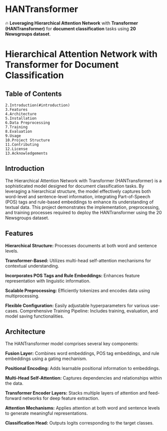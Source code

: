 # HANTransformer
🔥 __Leveraging Hierarchical Attention Network__ with __Transformer (HANTransformer)__ for __document classification__ tasks using __20 Newsgroups dataset__.

# Hierarchical Attention Network with Transformer for Document Classification


  ## Table of Contents
    2.Introduction(#introduction)
    3.Features
    4.Architecture
    5.Installation
    6.Data Preprocessing
    7.Training
    8.Evaluation
    9.Usage
    10.Project Structure
    11.Contributing
    12.License
    13.Acknowledgements

## Introduction
The Hierarchical Attention Network with Transformer (HANTransformer) is a sophisticated model designed for document classification tasks. By leveraging a hierarchical structure, the model effectively captures both word-level and sentence-level information, integrating Part-of-Speech (POS) tags and rule-based embeddings to enhance its understanding of textual data. This project demonstrates the implementation, preprocessing, and training processes required to deploy the HANTransformer using the 20 Newsgroups dataset.

## Features

__Hierarchical Structure:__ Processes documents at both word and sentence levels.

__Transformer-Based:__ Utilizes multi-head self-attention mechanisms for contextual understanding.

__Incorporates POS Tags and Rule Embeddings:__ Enhances feature representation with linguistic information.

__Scalable Preprocessing:__ Efficiently tokenizes and encodes data using multiprocessing.

__Flexible Configuration:__ Easily adjustable hyperparameters for various use-cases.
Comprehensive Training Pipeline: Includes training, evaluation, and model saving functionalities.

## Architecture
The HANTransformer model comprises several key components:

__Fusion Layer:__ Combines word embeddings, POS tag embeddings, and rule embeddings using a gating mechanism.

__Positional Encoding:__ Adds learnable positional information to embeddings.

__Multi-Head Self-Attention:__ Captures dependencies and relationships within the data.

__Transformer Encoder Layers:__ Stacks multiple layers of attention and feed-forward networks for deep feature extraction.

__Attention Mechanisms:__ Applies attention at both word and sentence levels to generate meaningful representations.

__Classification Head:__ Outputs logits corresponding to the target classes.
